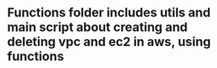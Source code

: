 # Functions folder includes utils and main script about creating and deleting vpc and ec2 in aws, using functions

